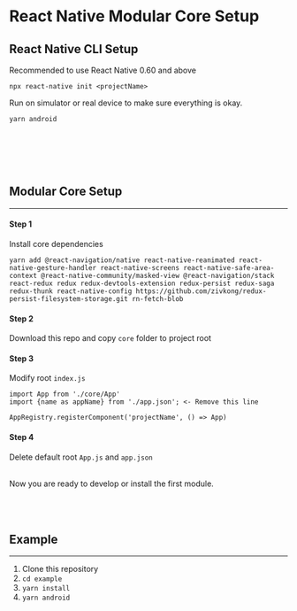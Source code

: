 # React Native Modular Core Setup

## React Native CLI Setup
Recommended to use React Native 0.60 and above

`npx react-native init <projectName>`

Run on simulator or real device to make sure everything is okay.

`yarn android`

<br />
<br />
<br />
<br />

## Modular Core Setup
---

#### Step 1
Install core dependencies

```
yarn add @react-navigation/native react-native-reanimated react-native-gesture-handler react-native-screens react-native-safe-area-context @react-native-community/masked-view @react-navigation/stack react-redux redux redux-devtools-extension redux-persist redux-saga redux-thunk react-native-config https://github.com/zivkong/redux-persist-filesystem-storage.git rn-fetch-blob
```

#### Step 2
Download this repo and copy `core` folder to project root

#### Step 3
Modify root `index.js`

```
import App from './core/App'
import {name as appName} from './app.json'; <- Remove this line

AppRegistry.registerComponent('projectName', () => App)
```

#### Step 4
Delete default root `App.js` and `app.json`

<br />
Now you are ready to develop or install the first module.

<br />
<br />
<br />
<br />

## Example
---
1. Clone this repository
2. `cd example`
3. `yarn install`
4. `yarn android`

